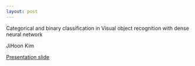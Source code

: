 ```yaml
---
layout: post
---
```


Categorical and binary classification 
in Visual object recognition with 
dense neural network

JiHoon Kim

[Presentation slide](https://docs.google.com/presentation/d/17lx44wVoKKUBcJ-NCi6mDIXWkOP4vr00M1OrjgYJCbI/edit?usp=sharing)
